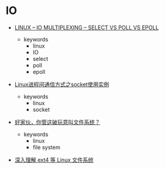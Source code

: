 IO
====

- [LINUX – IO MULTIPLEXING – SELECT VS POLL VS EPOLL](https://devarea.com/linux-io-multiplexing-select-vs-poll-vs-epoll)
  - keywords
    - linux
    - IO
    - select
    - poll
    - epoll

- [Linux进程间通信方式之socket使用实例](https://cloud.tencent.com/developer/article/1722546)    
  - keywords
    - linux
    - socket

- [好家伙，你管这破玩意叫文件系统？](https://mp.weixin.qq.com/s/2Sv1S0Ti2Mb1d6yCXvm5FQ)    
  - keywords
    - linux
    - file system

- [深入理解 ext4 等 Linux 文件系统](https://mp.weixin.qq.com/s/sTjsHobMuqn7mQrcL2xeCg)    